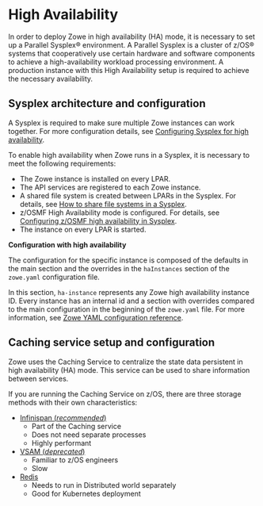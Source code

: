 # High Availability

In order to deploy Zowe in high availability (HA) mode, it is necessary to set up a Parallel Sysplex® environment. A Parallel Sysplex is a cluster of z/OS® systems that cooperatively use certain hardware and software components to achieve a high-availability workload processing environment. A production instance with this High Availability setup is required to achieve the necessary availability.

## Sysplex architecture and configuration

A Sysplex is required to make sure multiple Zowe instances can work together. For more configuration details, see [Configuring Sysplex for high availability](../user-guide/configure-sysplex).

To enable high availability when Zowe runs in a Sysplex, it is necessary to meet the following requirements:

- The Zowe instance is installed on every LPAR.
- The API services are registered to each Zowe instance.
- A shared file system is created between LPARs in the Sysplex. For details, see [How to share file systems in a Sysplex](https://www.ibm.com/docs/en/zos/2.4.0?topic=planning-sharing-file-systems-in-sysplex).
- z/OSMF High Availability mode is configured. For details, see [Configuring z/OSMF high availability in Sysplex](../user-guide/systemrequirements-zosmf-ha).
- The instance on every LPAR is started.

**Configuration with high availability**

The configuration for the specific instance is composed of the defaults in the main section and the overrides in the `haInstances` section of the `zowe.yaml` configuration file.

In this section, `ha-instance` represents any Zowe high availability instance ID. Every instance has an internal id and a section with overrides compared to the main configuration in the beginning of the `zowe.yaml` file. For more information, see [Zowe YAML configuration reference](../appendix/zowe-yaml-configuration#yaml-configurations---hainstances).

## Caching service setup and configuration

Zowe uses the Caching Service to centralize the state data persistent in high availability (HA) mode. This service can be used to share information between services.

If you are running the Caching Service on z/OS, there are three storage methods with their own characteristics:

- [Infinispan (*recommended*)](../extend/extend-apiml/api-mediation-infinispan.md#infinispan-configuration)
    - Part of the Caching service
    - Does not need separate processes
    - Highly performant
- [VSAM (*deprecated*)](../user-guide/configure-caching-service-ha.md#vsam)
    - Familiar to z/OS engineers
    - Slow
- [Redis](../extend/extend-apiml/api-mediation-redis.md#redis-configuration)
    - Needs to run in Distributed world separately
    - Good for Kubernetes deployment


